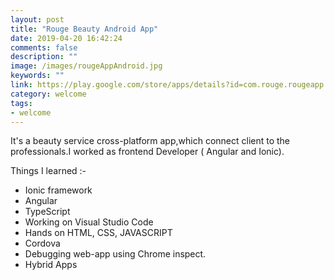 ```yaml
---
layout: post
title: "Rouge Beauty Android App"
date: 2019-04-20 16:42:24
comments: false
description: ""
image: /images/rougeAppAndroid.jpg
keywords: ""
link: https://play.google.com/store/apps/details?id=com.rouge.rougeapp
category: welcome
tags:
- welcome
---
```


It's a beauty service cross-platform  app,which connect client to the professionals.I worked as frontend Developer ( Angular and Ionic).

Things I learned :- 
- Ionic framework
- Angular
- TypeScript
- Working on Visual Studio Code
- Hands on HTML, CSS, JAVASCRIPT
- Cordova 
- Debugging web-app using Chrome inspect.
- Hybrid Apps

